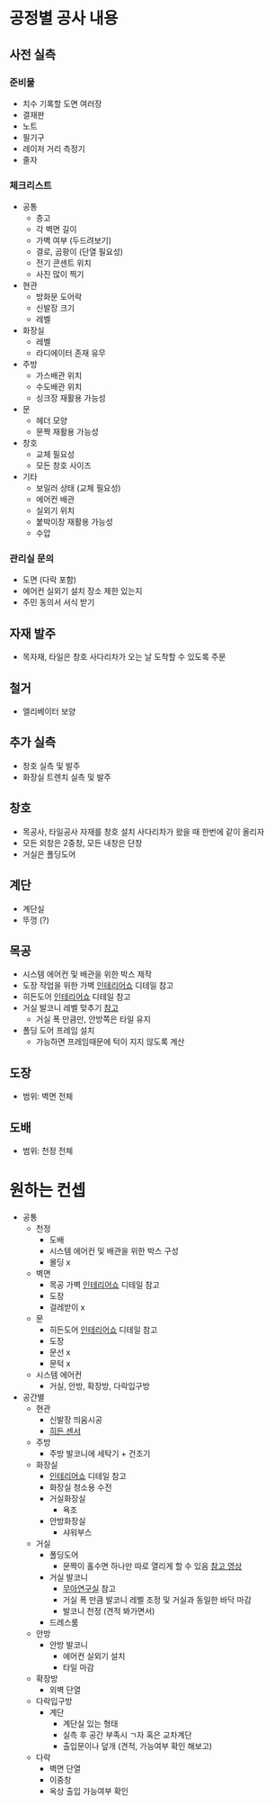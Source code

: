 # 공정별 공사 내용

## 사전 실측

### 준비물

* 치수 기록할 도면 여러장
* 결재판
* 노트
* 필기구
* 레이저 거리 측정기
* 줄자

### 체크리스트

* 공통
  * 층고
  * 각 벽면 길이
  * 가벽 여부 (두드려보기)
  * 결로, 곰팡이 (단열 필요성)
  * 전기 콘센트 위치
  * 사진 많이 찍기
* 현관
  * 방화문 도어락
  * 신발장 크기
  * 레벨
* 화장실
  * 레벨
  * 라디에이터 존재 유무
* 주방
  * 가스배관 위치
  * 수도배관 위치
  * 싱크장 재활용 가능성
* 문
  * 헤더 모양
  * 문짝 재활용 가능성
* 창호
  * 교체 필요성
  * 모든 창호 사이즈
* 기타
  * 보일러 상태 (교체 필요성)
  * 에어컨 배관
  * 실외기 위치
  * 붙박이장 재활용 가능성
  * 수압

### 관리실 문의
* 도면 (다락 포함)
* 에어컨 실외기 설치 장소 제한 있는지
* 주민 동의서 서식 받기

## 자재 발주

* 목자재, 타일은 창호 사다리차가 오는 날 도착할 수 있도록 주문

## 철거

* 엘리베이터 보양

## 추가 실측

* 창호 실측 및 발주
* 화장실 트렌치 실측 및 발주

## 창호

* 목공사, 타일공사 자재를 창호 설치 사다리차가 왔을 때 한번에 같이 올리자
* 모든 외창은 2중창, 모든 내창은 단창
* 거실은 폴딩도어

## 계단

* 계단실
* 뚜껑 (?)

## 목공

* 시스템 에어컨 및 배관을 위한 박스 제작
* 도장 작업을 위한 가벽 [인테리어쇼](https://www.youtube.com/watch?v=CA5X4F65hHk) 디테일 참고
* 히든도어 [인테리어쇼](https://www.youtube.com/watch?v=Le9_7Mattp0) 디테일 참고
* 거실 발코니 레벨 맞추기 [참고](http://www.drapt.com/drnews/?page_name=column_view&menu_key=8&view_count=15&sort_key=wdate&start=0&field=&s_que=&uid=19483)
  * 거실 폭 만큼만, 안방쪽은 타일 유지
* 폴딩 도어 프레임 설치
  * 가능하면 프레임때문에 턱이 지지 않도록 계산

## 도장

* 범위: 벽면 전체

## 도배

* 범위: 천정 전체



# 원하는 컨셉

* 공통
  * 천정
    * 도배
    * 시스템 에어컨 및 배관을 위한 박스 구성
    * 몰딩 x
  * 벽면
    * 목공 가벽 [인테리어쇼](https://www.youtube.com/watch?v=CA5X4F65hHk) 디테일 참고
    * 도장
    * 걸레받이 x
  * 문
    * 히든도어 [인테리어쇼](https://www.youtube.com/watch?v=Le9_7Mattp0) 디테일 참고
    * 도장
    * 문선 x
    * 문턱 x
  * 시스템 에어컨
    * 거실, 안방, 확장방, 다락입구방
* 공간별
  * 현관
    * 신발장 띄움시공
    * [히든 센서](https://www.youtube.com/watch?v=6l5ITVnQRcI)
  * 주방
    * 주방 발코니에 세탁기 + 건조기
  * 화장실
    * [인테리어쇼](https://www.youtube.com/watch?v=GN_AyigzUvA&list=PLKnn1JCMuq2a-c9bBVl74GYiMbr_mZZLC) 디테일 참고
    * 화장실 청소용 수전
    * 거실화장실
      * 욕조
    * 안방화장실
      * 샤워부스
  * 거실
    * 폴딩도어
      * 문짝이 홀수면 하나만 따로 열리게 할 수 있음 [참고 영상](https://youtu.be/yFWmizg9PNo?t=149)
    * 거실 발코니
      * [무아연구실](https://www.youtube.com/watch?v=kjX69dmPuZI&list=PLi-etruiVNGxT7ef6_AclnTOe9b0lWDaz) 참고
      * 거실 폭 만큼 발코니 레벨 조정 및 거실과 동일한 바닥 마감
      * 발코니 천정 (견적 봐가면서)
    * 드레스룸
  * 안방
    * 안방 발코니
      * 에어컨 실외기 설치
      * 타일 마감
  * 확장방
    * 외벽 단열
  * 다락입구방
    * 계단
      * 계단실 있는 형태
      * 실측 후 공간 부족시 ㄱ자 혹은 교차계단
      * 출입문이나 덮개 (견적, 가능여부 확인 해보고)
  * 다락
    * 벽면 단열
    * 이중창
    * 옥상 출입 가능여부 확인
